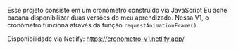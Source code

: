 Esse projeto consiste em um cronômetro construído via JavaScript
Eu achei bacana disponibilizar duas versões do meu aprendizado. Nessa V1, o cronômetro funciona através da função ```requestAnimationFrame()```.

Disponibilidade via Netlify: https://cronometro-v1.netlify.app/
